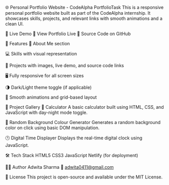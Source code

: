 🌐 Personal Portfolio Website - CodeAlpha PortfolioTask
This is a responsive personal portfolio website built as part of the CodeAlpha internship. It showcases skills, projects, and relevant links with smooth animations and a clean UI.

🚀 Live Demo
🔗 View Portfolio Live
📂 Source Code on GitHub

📁 Features
💼 About Me section

💻 Skills with visual representation

📂 Projects with images, live demo, and source code links

🖥️ Fully responsive for all screen sizes

🌗 Dark/Light theme toggle (if applicable)

🎨 Smooth animations and grid-based layout

📸 Project Gallery
🔢 Calculator
A basic calculator built using HTML, CSS, and JavaScript with day-night mode toggle.

🎨 Random Background Colour Generator
Generates a random background color on click using basic DOM manipulation.

🕒 Digital Time Displayer
Displays the real-time digital clock using JavaScript.

🛠️ Tech Stack
HTML5
CSS3
JavaScript
Netlify (for deployment)

🙋‍♀️ Author
Adwita Sharma
📧 adwita0411@gmail.com

📃 License
This project is open-source and available under the MIT License.
